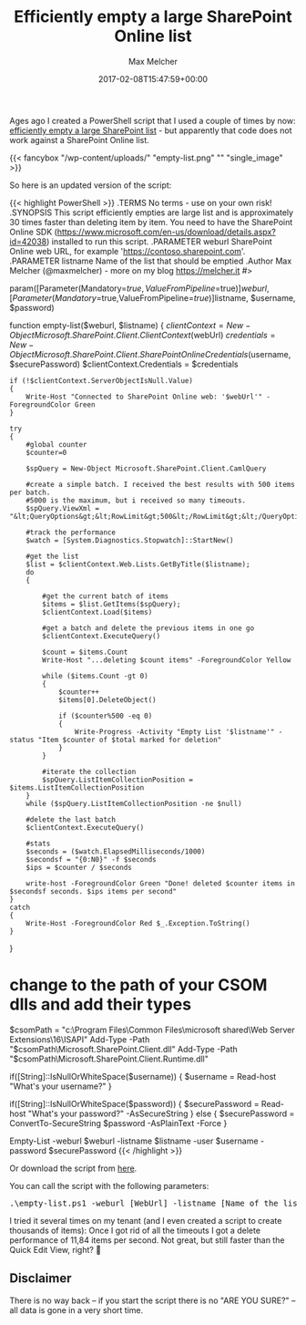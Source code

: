 ﻿---
title: Efficiently empty a large SharePoint Online list
author: Max Melcher
aliases:
   - "/post/2017-02-08-efficiently-empty-a-large-sharepoint-online-list/"
2017: "02"
type: post
date: 2017-02-08T15:47:59+00:00
url: /2017/02/efficiently-empty-a-large-sharepoint-online-list/
categories:
  - Office 365
  - Powershell
  - SharePoint Online

---
Ages ago I created a PowerShell script that I used a couple of times by now: [efficiently empty a large SharePoint list][1] - but apparently that code does not work against a SharePoint Online list.

{{< fancybox "/wp-content/uploads/" "empty-list.png" "" "single_image" >}}

So here is an updated version of the script:

{{< highlight PowerShell >}}
.TERMS 
No terms - use on your own risk! 
.SYNOPSIS 
This script efficiently empties are large list and is approximately 30 times faster than deleting item by item. 
You need to have the SharePoint Online SDK (https://www.microsoft.com/en-us/download/details.aspx?id=42038) installed to run this script. 
.PARAMETER weburl 
SharePoint Online web URL, for example 'https://contoso.sharepoint.com'. 
.PARAMETER listname 
Name of the list that should be emptied 
.Author Max Melcher (@maxmelcher) - more on my blog https://melcher.it 
#&gt;

param([Parameter(Mandatory=$true,ValueFromPipeline=$true)]$weburl,[Parameter(Mandatory=$true,ValueFromPipeline=$true)]$listname, $username, $password)

function empty-list($weburl, $listname)
{
    $clientContext = New-Object Microsoft.SharePoint.Client.ClientContext($webUrl)
	$credentials = New-Object Microsoft.SharePoint.Client.SharePointOnlineCredentials($username, $securePassword) 
	$clientContext.Credentials = $credentials 
	 
	if (!$clientContext.ServerObjectIsNull.Value) 
	{ 
		Write-Host "Connected to SharePoint Online web: '$webUrl'" -ForegroundColor Green 
	}

    try
    {
		#global counter
        $counter=0
 
        $spQuery = New-Object Microsoft.SharePoint.Client.CamlQuery

        #create a simple batch. I received the best results with 500 items per batch. 
		#5000 is the maximum, but i received so many timeouts.
        $spQuery.ViewXml = "&lt;QueryOptions&gt;&lt;RowLimit&gt;500&lt;/RowLimit&gt;&lt;/QueryOptions&gt;"
        
		#track the performance
        $watch = [System.Diagnostics.Stopwatch]::StartNew()
		
		#get the list
		$list = $clientContext.Web.Lists.GetByTitle($listname);
        do
        {
			
            #get the current batch of items
            $items = $list.GetItems($spQuery);
            $clientContext.Load($items)

            #get a batch and delete the previous items in one go
            $clientContext.ExecuteQuery()

            $count = $items.Count
            Write-Host "...deleting $count items" -ForegroundColor Yellow

            while ($items.Count -gt 0)
            {
                $counter++
                $items[0].DeleteObject()
                
                if ($counter%500 -eq 0)
                {
                    Write-Progress -Activity "Empty List '$listname'" -status "Item $counter of $total marked for deletion"
                }
            }

			#iterate the collection
            $spQuery.ListItemCollectionPosition = $items.ListItemCollectionPosition
        } 
        while ($spQuery.ListItemCollectionPosition -ne $null)

        #delete the last batch
        $clientContext.ExecuteQuery()

		#stats
        $seconds = ($watch.ElapsedMilliseconds/1000)
        $secondsf = "{0:N0}" -f $seconds
        $ips = $counter / $seconds

        write-host -ForegroundColor Green "Done! deleted $counter items in $secondsf seconds. $ips items per second"
    }
    catch
    {
        Write-Host -ForegroundColor Red $_.Exception.ToString()
    }
}


# change to the path of your CSOM dlls and add their types
$csomPath = "c:\Program Files\Common Files\microsoft shared\Web Server Extensions\16\ISAPI"
Add-Type -Path "$csomPath\Microsoft.SharePoint.Client.dll" 
Add-Type -Path "$csomPath\Microsoft.SharePoint.Client.Runtime.dll" 

if([String]::IsNullOrWhiteSpace($username)) {
	$username = Read-host "What's your username?"
}

if([String]::IsNullOrWhiteSpace($password)) {
	$securePassword = Read-host "What's your password?" -AsSecureString 
} else {
	$securePassword = ConvertTo-SecureString $password -AsPlainText -Force 
}

Empty-List -weburl $weburl -listname $listname -user $username -password $securePassword
{{< /highlight >}}

Or download the script from <a href="https://gist.github.com/MaxMelcher/c0cb013c438b1757b3f470da7ea5d152" target="_blank" rel="noopener">here</a>.

You can call the script with the following parameters:

<pre class="">.\empty-list.ps1 -weburl [WebUrl] -listname [Name of the list] -username [username] -password [password]</pre>

I tried it several times on my tenant (and I even created a script to create thousands of items): Once I got rid of all the timeouts I got a delete performance of 11,84 items per second. Not great, but still faster than the Quick Edit View, right? 🙂

## Disclaimer

There is no way back – if you start the script there is no "ARE YOU SURE?" – all data is gone in a very short time.

 [1]: https://melcher.it/2013/05/powershell-efficiently-empty-large-sharepoint-lists/

